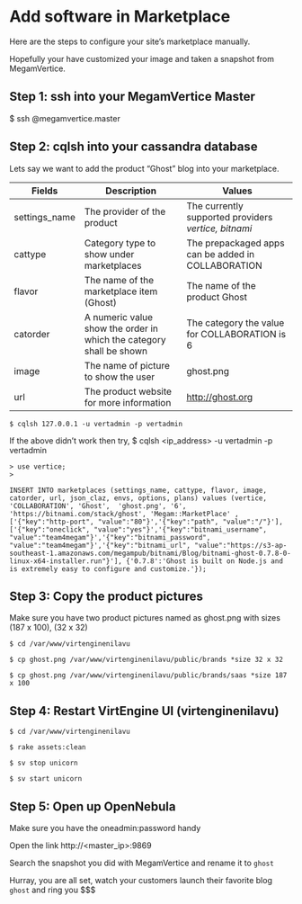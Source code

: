 # Add software in Marketplace

Here are the steps to configure your site’s marketplace manually.

Hopefully your have customized your image and taken a snapshot from MegamVertice.

## Step 1: ssh into your MegamVertice Master

$ ssh <userid>@megamvertice.master

## Step 2: cqlsh into your cassandra database

Lets say we want to add the product “Ghost” blog into your marketplace.


| Fields       | Description                            |   Values |
|--------------|----------------------------------------|----------|
|settings_name |The provider of the product             |  The currently supported providers *vertice, bitnami*|
|cattype       |Category type to show under marketplaces|  The prepackaged apps can be added in COLLABORATION  |
|flavor        |The name of the marketplace item (Ghost)|  The name of the product Ghost                       |
|catorder      |A numeric value show the order in which the category shall be shown| The category the value for COLLABORATION is 6|
|image         |The name of picture to show the user     |ghost.png|
|url           |The product website for more information |http://ghost.org|


```
$ cqlsh 127.0.0.1 -u vertadmin -p vertadmin
```

If the above didn’t work then try,
$ cqlsh <ip_address> -u vertadmin -p vertadmin

```
> use vertice;
>

INSERT INTO marketplaces (settings_name, cattype, flavor, image, catorder, url, json_claz, envs, options, plans) values (vertice, 'COLLABORATION', 'Ghost',  'ghost.png', '6', 'https://bitnami.com/stack/ghost', 'Megam::MarketPlace' , ['{"key":"http-port", "value":"80"}','{"key":"path", "value":"/"}'], ['{"key":"oneclick", "value":"yes"}','{"key":"bitnami_username", "value":"team4megam"}','{"key":"bitnami_password", "value":"team4megam"}','{"key":"bitnami_url", "value":"https://s3-ap-southeast-1.amazonaws.com/megampub/bitnami/Blog/bitnami-ghost-0.7.8-0-linux-x64-installer.run"}'], {'0.7.8':'Ghost is built on Node.js and is extremely easy to configure and customize.'});
```

## Step 3: Copy the product pictures

Make sure you have two product pictures named as ghost.png with sizes (187 x 100), (32 x 32)

```
$ cd /var/www/virtenginenilavu

$ cp ghost.png /var/www/virtenginenilavu/public/brands *size 32 x 32

$ cp ghost.png /var/www/virtenginenilavu/public/brands/saas *size 187 x 100
```

## Step 4: Restart VirtEngine UI (virtenginenilavu)

```
$ cd /var/www/virtenginenilavu

$ rake assets:clean

$ sv stop unicorn

$ sv start unicorn
```

## Step 5: Open up OpenNebula

Make sure you have the oneadmin:password handy

Open the link http://<master_ip>:9869

Search the snapshot you did with MegamVertice and rename it to `ghost`

Hurray, you are all set,  watch your customers launch their favorite blog `ghost` and ring you $$$
